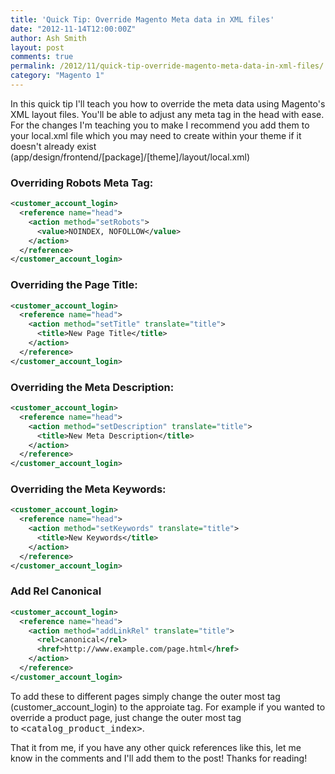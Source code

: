 ```yaml
---
title: 'Quick Tip: Override Magento Meta data in XML files'
date: "2012-11-14T12:00:00Z"
author: Ash Smith
layout: post
comments: true
permalink: /2012/11/quick-tip-override-magento-meta-data-in-xml-files/
category: "Magento 1"
---
```

In this quick tip I'll teach you how to override the meta data using Magento's XML layout files. You'll be able to adjust any meta tag in the head with ease. For the changes I'm teaching you to make I recommend you add them to your local.xml file which you may need to create within your theme if it doesn't already exist (app/design/frontend/[package]/[theme]/layout/local.xml)

### Overriding Robots Meta Tag:

```xml
<customer_account_login>
  <reference name="head">
    <action method="setRobots">
      <value>NOINDEX, NOFOLLOW</value>
    </action>
  </reference>
</customer_account_login>
```

### Overriding the Page Title:

```xml
<customer_account_login>
  <reference name="head">
    <action method="setTitle" translate="title">
      <title>New Page Title</title>
    </action>
  </reference>
</customer_account_login>
```

### Overriding the Meta Description:

```xml
<customer_account_login>
  <reference name="head">
    <action method="setDescription" translate="title">
      <title>New Meta Description</title>
    </action>
  </reference>
</customer_account_login>
```

### Overriding the Meta Keywords:

```xml
<customer_account_login>
  <reference name="head">
    <action method="setKeywords" translate="title">
      <title>New Keywords</title>
    </action>
  </reference>
</customer_account_login>
```

### Add Rel Canonical

```xml
<customer_account_login>
  <reference name="head">
    <action method="addLinkRel" translate="title">
      <rel>canonical</rel>
      <href>http://www.example.com/page.html</href>
    </action>
  </reference>
</customer_account_login>
```

To add these to different pages simply change the outer most tag (customer\_account\_login) to the approiate tag. For example if you wanted to override a product page, just change the outer
most tag to <kbd>&lt;catalog_product_index&gt;</kbd>.

That it from me, if you have any other quick references like this, let me know in the comments and I'll add them to the post! Thanks for reading!
